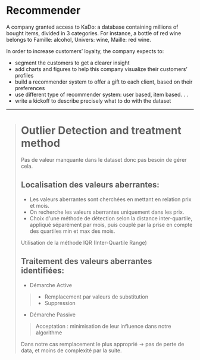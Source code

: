 # Recommender

A company granted access to KaDo: a database containing millions of bought items, divided in 3 categories. For instance, a bottle of red wine belongs to Famille: alcohol, Univers: wine, Maille: red wine.

In order to increase customers’ loyalty, the company expects to:
- segment the customers to get a clearer insight
- add charts and figures to help this company visualize their customers’ profiles
- build a recommender system to offer a gift to each client, based on their preferences
- use different type of recommender system: user based, item based. . .
- write a kickoff to describe precisely what to do with the dataset

***


># Outlier Detection and treatment method
>
>Pas de valeur manquante dans le dataset donc pas besoin de gérer cela.
>
>## Localisation des valeurs aberrantes:
>- Les valeurs aberrantes sont cherchées en mettant en relation prix et mois.
>- On recherche les valeurs aberrantes uniquement dans les prix.
>- Choix d'une méthode de détection selon la distance inter-quartile, appliqué séparément par mois, puis couplé par la prise en compte des quartiles min et max des mois.
>
>Utilisation de la méthode IQR (Inter-Quartile Range)
>
>## Traitement des valeurs aberrantes identifiées:
>- Démarche Active
>>- Remplacement par valeurs de substitution
>>- Suppression
>- Démarche Passive
>> Acceptation : minimisation de leur influence dans notre algorithme 
>
>Dans notre cas remplacement le plus approprié -> pas de perte de data, et moins de complexité par la suite.
